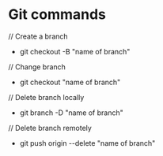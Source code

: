 # Git commands

// Create a branch
- git checkout -B "name of branch"

// Change branch
- git checkout "name of branch"

// Delete branch locally
- git branch -D "name of branch"

// Delete branch remotely
- git push origin --delete "name of branch"